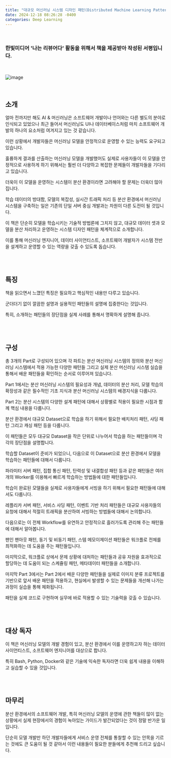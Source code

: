 ```yaml
---
title: "대규모 머신러닝 시스템 디자인 패턴(Distributed Machine Learning Patterns)"
date: 2024-12-18 08:26:28 -0400
categories: Deep Learning
---
```


<br>

### 한빛미디어 '나는 리뷰어다' 활동을 위해서 책을 제공받아 작성된 서평입니다.

<br>

![image](https://github.com/user-attachments/assets/8401b751-385b-4643-b1af-788973544ccd)

<br>

## 소개 

얼마 전까지만 해도 AI & 머신러닝은 소프트웨어 개발이나 언어와는 다른 별도의 분야로 인식되고 있었으나 최근 들어서 머신러닝도 UI나 데이터베이스처럼 마치 소프트웨어 개발의 하나의 요소처럼 여겨지고 있는 것 같습니다.

이런 상황에서 개발자들은 머신러닝 모델을 안정적으로 운영할 수 있는 능력도 요구되고 있습니다.

훌륭하게 결과를 산출하는 머신러닝 모델을 개발했어도 실제로 사용자들이 이 모델을 안정적으로 사용하게 하기 위해서는 훨씬 더 다양하고 복잡한 문제들이 개발자들을 기다리고 있습니다.

더욱이 이 모델을 운영하는 시스템이 분산 환경이라면 고려해야 할 문제는 더욱더 많아집니다.

학습 데이터의 방대함, 모델의 복잡성, 실시간 트래픽 처리 등 분산 환경에서 머신러닝 시스템을 구축하는 일은 기존의 단일 서버 중심 개발과는 차원이 다른 도전이 될 것입니다.


이 책은 단순히 모델을 학습시키는 기술적 방법론에 그치지 않고, 대규모 데이터 셋과 모델을 분산 처리하고 운영하는 시스템 디자인 패턴을 체계적으로 소개합니다.

이를 통해 머신러닝 엔지니어, 데이터 사이언티스트, 소프트웨어 개발자가 시스템 전반을 설계하고 운영할 수 있는 역량을 갖출 수 있도록 돕습니다.

<br>
<br>

## 특징

책을 읽으면서 느꼈던 특징은 필요하고 핵심적인 내용만 다루고 있습니다.

군더더기 없이 깔끔한 설명과 실용적인 패턴들의 설명에 집중한다는 것입니다.

특히, 소개하는 패턴들의 장단점을 실제 사례를 통해서 명확하게 설명해 줍니다.

<br>
<br>

## 구성

총 3개의 Part로 구성되어 있으며 각 파트는 분산 머신러닝 시스템의 정의와 분산 머신러닝 시스템에서 적용 가능한 다양한 패턴들 그리고 실제 분산 머신러닝 시스템 실습을 통해서 배운 패턴들을 확인하는 순서로 이루어져 있습니다.


Part 1에서는 분산 머신러닝 시스템의 필요성과 개념, 데이터의 분산 처리, 모델 학습의 확장성과 같은 필수적인 기초 지식과 분산 머신러닝 시스템의 배경지식을 다룹니다.


Part 2는 분산 시스템의 다양한 설계 패턴에 대해서 상황별로 적용이 필요한 시점과 함께 핵심 내용을 다룹니다.

분산 환경에서 대규모 Dataset으로 학습을 하기 위해서 필요한 배치처리 패턴, 샤딩 패턴 그리고 캐싱 패턴 등을 다룹니다.

이 패턴들은 모두 대규모 Dataset을 작은 단위로 나누어서 학습을 하는 패턴들이며 각각의 장단점을 설명합니다.

학습할 Dataset이 준비가 되었으니, 다음으로 이 Dataset으로 분산 환경에서 모델을 학습하는 패턴들에 대해서 다룹니다.

파라미터 서버 패턴, 집합 통신 패턴, 탄력성 및 내결합성 패턴 등과 같은 패턴들은 여러 개의 Worker를 이용해서 빠르게 학습하는 방법들에 대한 패턴들입니다.

학습이 완료된 모델들을 실제로 사용자들에게 서빙을 하기 위해서 필요한 패턴들에 대해서도 다룹니다.

레플리카 서버 패턴, 서비스 샤딩 패턴, 이벤트 기반 처리 패턴들은 대규모 사용자들의 요청에 대해서 적절히 트래픽을 분산하여 서빙하는 방법들에 대해서 논의합니다.

다음으로는 이 전체 Workflow를 유연하고 안정적으로 흘러가도록 관리해 주는 패턴들에 대해서 알아봅니다.

팬인 팬아웃 패턴, 동기 및 비동기 패턴, 스템 메모이제이션 패턴들은 워크플로 전체를 최적화하는 데 도움을 주는 패턴들입니다.

마지막으로, 워크플로 상에서 문제 상황에 대처하는 패턴들과 공유 자원을 효과적으로 할당하는 데 도움이 되는 스케쥴링 패턴, 메타데이터 패턴들을 소개합니다.


마지막 Part 3에서는 Part 2에서 배운 다양한 패턴들을 실제로 이미지 분류 프로젝트를 기반으로 앞서 배운 패턴을 적용하고, 현실에서 발생할 수 있는 문제들을 개선해 나가는 과정이 실습을 통해 체화됩니다.

패턴을 실제 코드로 구현하며 실무에 바로 적용할 수 있는 기술력을 갖출 수 있습니다.

<br>
<br>

## 대상 독자

이 책은 머신러닝 모델의 개발 경험이 있고, 분산 환경에서 이를 운영하고자 하는 데이터 사이언티스트, 소프트웨어 엔지니어를 대상으로 합니다.

특히 Bash, Python, Docker와 같은 기술에 익숙한 독자라면 더욱 쉽게 내용을 이해하고 실습할 수 있을 것입니다.

<br>
<br>

## 마무리

분산 환경에서의 소프트웨어 개발, 특히 머신러닝 모델의 운영에 관한 책들이 많이 없는 상황에서 실제 현장에서의 경험이 녹아있는 가이드가 발간되었다는 것이 정말 반가운 일입니다.

단순히 모델 개발만 하던 개발자들에게 서비스 운영 전체를 통찰할 수 있는 안목을 기르는 것에도 큰 도움이 될 것 같아서 이런 내용들이 필요한 분들에게 추천해 드리고 싶습니다.

<br>
